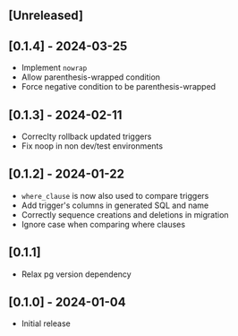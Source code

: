 ## [Unreleased]

## [0.1.4] - 2024-03-25

- Implement `nowrap`
- Allow parenthesis-wrapped condition
- Force negative condition to be parenthesis-wrapped

## [0.1.3] - 2024-02-11

- Correclty rollback updated triggers
- Fix noop in non dev/test environments

## [0.1.2] - 2024-01-22

- `where_clause` is now also used to compare triggers
- Add trigger's columns in generated SQL and name
- Correctly sequence creations and deletions in migration
- Ignore case when comparing where clauses

## [0.1.1]

- Relax pg version dependency

## [0.1.0] - 2024-01-04

- Initial release
